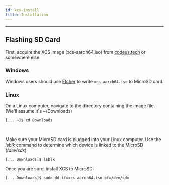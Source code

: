 ```yaml
---
id: xcs-install
title: Installation
---
```


***


## Flashing SD Card

First, acquire the XCS image (xcs-aarch64.iso) from [codeus.tech](../../index.html) or somewhere else.  

### Windows

Windows users should use [Etcher](https://etcher.download/) to write `xcs-aarch64.iso` to MicroSD card.

### Linux

On a Linux computer, navigate to the directory containing the image file. (We'll assume it's ~/Downloads)
```
[... ~]$ cd Downloads
```

<br>

Make sure your MicroSD card is plugged into your Linux computer. Use the *lsblk* command to determine which device is linked to the MicroSD (*/dev/sdx*) 
```
[... Downloads]$ lsblk
```
Once you are sure, install XCS to MicroSD:
```
[... Downloads]$ sudo dd if=xcs-aarch64.iso of=/dev/sdx
```
